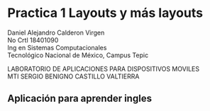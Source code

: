 # Practica 1 Layouts y más layouts

Daniel Alejandro Calderon Virgen  
No Crtl 18401090  
Ing en Sistemas Computacionales  
Tecnológico Nacional de México, Campus Tepic    

LABORATORIO DE APLICACIONES PARA DISPOSITIVOS MOVILES  
MTI SERGIO BENIGNO CASTILLO VALTIERRA    

## Aplicación para aprender ingles  
